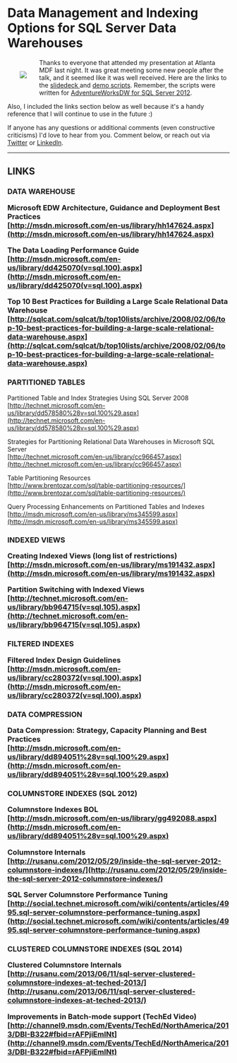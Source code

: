 # Data Management and Indexing Options for SQL Server Data Warehouses


<img src="/s/AtlantaMDF_logo_Horizontal.jpg" style="float:left;display:inline;padding:2em">Thanks to everyone that attended my presentation at Atlanta MDF last night. It was great meeting some new people after the talk, and it seemed like it was well received. Here are the links to the [slidedeck ](/s/mgmt_idx_dw_slides-3kmm.pptx)and [demo scripts](/s/mgmt_idx_dw_demos-t687.zip). Remember, the scripts were written for [AdventureWorksDW for SQL Server 2012](http://msftdbprodsamples.codeplex.com/releases/view/105902).



Also, I included the links section below as well because it's a handy reference that I will continue to use in the future :) 



If anyone has any questions or additional comments (even constructive criticisms) I'd love to hear from you. Comment below, or reach out via [Twitter](http://twitter.com/lanceengland) or [LinkedIn](http://www.linkedin.com/in/lanceengland).


<hr/>

<h2 id="links">LINKS

<h3 id="datawarehouse">DATA WAREHOUSE


Microsoft EDW Architecture, Guidance and Deployment Best Practices <br />
[http://msdn.microsoft.com/en-us/library/hh147624.aspx](http://msdn.microsoft.com/en-us/library/hh147624.aspx)



The Data Loading Performance Guide <br />
[http://msdn.microsoft.com/en-us/library/dd425070(v=sql.100).aspx](http://msdn.microsoft.com/en-us/library/dd425070(v=sql.100).aspx)



Top 10 Best Practices for Building a Large Scale Relational Data Warehouse <br />
[http://sqlcat.com/sqlcat/b/top10lists/archive/2008/02/06/top-10-best-practices-for-building-a-large-scale-relational-data-warehouse.aspx](http://sqlcat.com/sqlcat/b/top10lists/archive/2008/02/06/top-10-best-practices-for-building-a-large-scale-relational-data-warehouse.aspx)


### PARTITIONED TABLES  


Partitioned Table and Index Strategies Using SQL Server 2008 <br />
[http://technet.microsoft.com/en-us/library/dd578580%28v=sql.100%29.aspx](http://technet.microsoft.com/en-us/library/dd578580%28v=sql.100%29.aspx)



Strategies for Partitioning Relational Data Warehouses in Microsoft SQL Server <br />
[http://technet.microsoft.com/en-us/library/cc966457.aspx](http://technet.microsoft.com/en-us/library/cc966457.aspx)



Table Partitioning Resources <br />
[http://www.brentozar.com/sql/table-partitioning-resources/](http://www.brentozar.com/sql/table-partitioning-resources/)



Query Processing Enhancements on Partitioned Tables and Indexes <br />
[http://msdn.microsoft.com/en-us/library/ms345599.aspx](http://msdn.microsoft.com/en-us/library/ms345599.aspx)


<h3 id="indexedviews">INDEXED VIEWS


Creating Indexed Views (long list of restrictions) <br />
[http://msdn.microsoft.com/en-us/library/ms191432.aspx](http://msdn.microsoft.com/en-us/library/ms191432.aspx)



Partition Switching with Indexed Views <br />
[http://technet.microsoft.com/en-us/library/bb964715(v=sql.105).aspx](http://technet.microsoft.com/en-us/library/bb964715(v=sql.105).aspx)


<h3 id="filteredindexes">FILTERED INDEXES


Filtered Index Design Guidelines <br />
[http://msdn.microsoft.com/en-us/library/cc280372(v=sql.100).aspx](http://msdn.microsoft.com/en-us/library/cc280372(v=sql.100).aspx)


<h3 id="datacompression">DATA COMPRESSION


Data Compression: Strategy, Capacity Planning and Best Practices <br />
[http://msdn.microsoft.com/en-us/library/dd894051%28v=sql.100%29.aspx](http://msdn.microsoft.com/en-us/library/dd894051%28v=sql.100%29.aspx)


<h3 id="columnstoreindexessql2012">COLUMNSTORE INDEXES (SQL 2012)


Columnstore Indexes BOL <br />
[http://msdn.microsoft.com/en-us/library/gg492088.aspx](http://msdn.microsoft.com/en-us/library/dd894051%28v=sql.100%29.aspx)



Columnstore Internals <br />
[http://rusanu.com/2012/05/29/inside-the-sql-server-2012-columnstore-indexes/](http://rusanu.com/2012/05/29/inside-the-sql-server-2012-columnstore-indexes/)



SQL Server Columnstore Performance Tuning <br />
[http://social.technet.microsoft.com/wiki/contents/articles/4995.sql-server-columnstore-performance-tuning.aspx](http://social.technet.microsoft.com/wiki/contents/articles/4995.sql-server-columnstore-performance-tuning.aspx)


<h3 id="clusteredcolumnstoreindexessql2014">CLUSTERED COLUMNSTORE INDEXES (SQL 2014)


Clustered Columnstore Internals <br />
[http://rusanu.com/2013/06/11/sql-server-clustered-columnstore-indexes-at-teched-2013/](http://rusanu.com/2013/06/11/sql-server-clustered-columnstore-indexes-at-teched-2013/)



Improvements in Batch-mode support (TechEd Video) <br />
[http://channel9.msdn.com/Events/TechEd/NorthAmerica/2013/DBI-B322#fbid=rAFPjiEmlNt](http://channel9.msdn.com/Events/TechEd/NorthAmerica/2013/DBI-B322#fbid=rAFPjiEmlNt)
 
